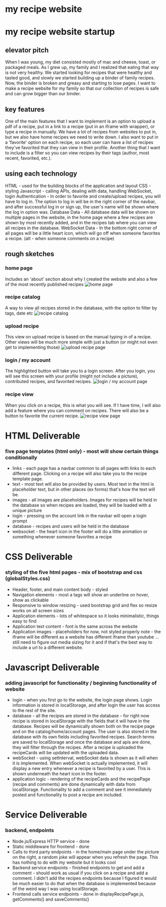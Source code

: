 # my recipe website 
# my recipe website startup
## elevator pitch
When I was young, my diet consisted mostly of mac and cheese, toast, or packaged meals. As I grew up, my family and I realized that eating that way is not very healthy. We started looking for recipes that were healthy and tasted good, and slowly we started building up a binder of family recipes. Now, the binder is broken and greasy and starting to lose pages. I want to make a recipe website for my family so that our collection of recipes is safe and can grow bigger than our binder. 

## key features
One of the main features that I want to implement is an option to upload a pdf of a recipe, put in a link to a recipe (put in an iframe with wrapper), or type a recipe in manually. We have a lot of recipes from websites to put in, but we also have home recipes we need to write down. I also want to put in a 'favorite' option on each recipe, so each user can have a list of recipes they've favorited that they can view in their profile. Another thing that I want to include is a filter so you can view recipes by their tags (author, most recent, favorited, etc.).

## using each technology
HTML - used for the building blocks of the application and layout
CSS - styling
Javascript - calling APIs, dealing with data, handling WebSocket, login
Authentication - In order to favorite and create/upload recipes, you will have to log in. The option to log in will be in the right corner of the navbar, and after successful log in or sign up, the user's name will be shown where the log in option was. 
Database Data - All database data will be shown on multiple pages in the website, in the home page where a few recipes are shown by most recently added, and in the recipes tab where you can view all recipes in the database. 
WebSocket Data - In the bottom right corner of all pages will be a little heart icon, which will go off when someone favorites a recipe. (alt - when someone comments on a recipe)

## rough sketches
### home page
Includes an 'about' section about why I created the website and also a few of the most recently published recipes
![home page](<roughSketches/Screenshot 2023-09-19 at 8.47.40 AM.png>)
### recipe catalog
A way to view all recipes stored in the database, with the option to filter by tags, date etc
![recipe catalog](<roughSketches/Screenshot 2023-09-19 at 8.47.51 AM.png>)
### upload recipe
This view on upload recipe is based on the manual typing in of a recipe. Other views will be much more simple with just a button (or might not even get to implementing those)
![upload recipe page](<roughSketches/Screenshot 2023-09-19 at 8.48.04 AM.png>)
### login / my account
The highlighted button will take you to a login screen. After you login, you will see this screen with your profile (might not include a picture), contributed recipes, and favorited recipes.
![login / my account page](<roughSketches/Screenshot 2023-09-19 at 8.48.12 AM.png>)
### recipe view
When you click on a recipe, this is what you will see. If I have time, I will also add a feature where you can comment on recipes. There will also be a button to favorite the current recipe. 
![recipe view page](<roughSketches/Screenshot 2023-09-19 at 8.49.12 AM.png>)

# HTML Deliverable
### five page templates (html only) - most will show certain things conditionally
* links - each page has a navbar common to all pages with links to each different page. Clicking on a recipe will also take you to the recipe template page.
* text - most text will also be provided by users. Most text in the html is placeholder text, but in other places (ex forms) that's how the text will be. 
* images - all images are placeholders. Images for recipes will be held in the database so when recipes are loaded, they will be loaded with a unique picture
* login - pressing on the account link in the navbar will open a login prompt
* database - recipes and users will be held in the database
* websocket - the heart icon in the footer will do a little animation or something whenever someone favorites a recipe

# CSS Deliverable
### styling of the five html pages - mix of bootstrap and css (globalStyles.css)
* Header, footer, and main content body - styled
* Navigation elements - most a tags will show an underline on hover, show as clickable
* Responsive to window resizing - used bootstrap grid and flex so resize works on all screen sizes
* Application elements - lots of whitespace so it looks minimalistic, things easy to find
* Application text content - font is the same across the website
* Application images - placeholders for now, not styled properly
note - the iframe will be different as a website has different iframe than youtube ... still need to figure out media sizing for it and if that's the best way to include a url to a different website.

# Javascript Deliverable
### adding javascript for functionality / beginning functionality of website
* login - when you first go to the website, the login page shows. Login information is stored in localStorage, and after login the user has access to the rest of the site.
* database - all the recipes are stored in the database - for right now recipe is stored in localStorage with the fields that it will have in the database. Recipes will be dynamically shown both on the recipe page and on the catalog/home/account pages. The user is also stored in the database with its own fields including favorited recipes. Search terms are saved to localStorage and once the database and apis are done, they will filter through the recipes. After a recipe is uploaded the recipeCards will be updated with the uploaded data. 
* webSocket - using setInterval, webSocket data is shown as it will when it is implemented. When webSocket is actually implemented, it will display a new entry whenever a recipe is favorited by a user. This is shown underneath the heart icon in the footer.
* application logic - rendering of the recipeCards and the recipePage (recipe and comments) are done dynamically with data from localStorage. Functionality to add a comment and see it immediately posted and functionality to post a recipe are included.

# Service Deliverable
### backend, endpoints
* Node.js/Express HTTP service - done
* Static middleware for frontend - done
* Calls to third party endpoints - in the home/main page under the picture on the right, a random joke will appear when you refresh the page. This has nothing to do with my website but it looks cool
* Backend service endpoints - finished endpoints to get and add a comment - should work as usual if you click on a recipe and add a comment. I didn't add the recipes endpoints because I figured it would be much easier to do that when the database is implemented because of the weird way I was using localStorage. 
* Frontend calls service endpoints - done in displayRecipePage.js, getComments() and saveComments()